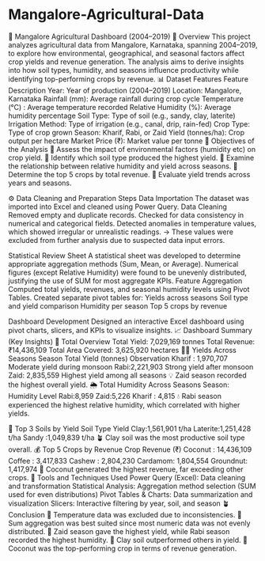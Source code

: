 # Mangalore-Agricultural-Data
🌾 Mangalore Agricultural Dashboard (2004–2019)
📘 Overview
This project analyzes agricultural data from Mangalore, Karnataka, spanning 2004–2019, to explore how environmental, geographical, and seasonal factors affect crop yields and revenue generation.
The analysis aims to derive insights into how soil types, humidity, and seasons influence productivity while identifying top-performing crops by revenue.
📊 Dataset Features
Feature Description
Year: Year of production (2004–2019)
Location: Mangalore, Karnataka
Rainfall (mm): Average rainfall during crop cycle
Temperature (°C)	: Average temperature recorded
Relative Humidity (%): Average humidity percentage
Soil Type: Type of soil (e.g., sandy, clay, laterite)
Irrigation Method: Type of irrigation (e.g., canal, drip, rain-fed)
Crop Type: Type of crop grown
Season: Kharif, Rabi, or Zaid
Yield (tonnes/ha): Crop output per hectare
Market Price (₹): Market value per tonne
🎯 Objectives of the Analysis
	Assess the impact of environmental factors (humidity etc) on crop yield.
	Identify which soil type produced the highest yield.
	Examine the relationship between relative humidity and yield across seasons.
	Determine the top 5 crops by total revenue.
	Evaluate yield trends across years and seasons.
 
⚙️ Data Cleaning and Preparation Steps
Data Importation
The dataset was imported into Excel and cleaned using Power Query.
Data Cleaning
Removed empty and duplicate records.
Checked for data consistency in numerical and categorical fields.
Detected anomalies in temperature values, which showed irregular or unrealistic readings.
→ These values were excluded from further analysis due to suspected data input errors.
 
Statistical Review Sheet
A statistical sheet was developed to determine appropriate aggregation methods (Sum, Mean, or Average).
Numerical figures (except Relative Humidity) were found to be unevenly distributed, justifying the use of SUM for most aggregate KPIs.
Feature Aggregation
Computed total yields, revenues, and seasonal humidity levels using Pivot Tables.
Created separate pivot tables for:
Yields across seasons
Soil type and yield comparison
Humidity per season
Top 5 crops by revenue
 
Dashboard Development
Designed an interactive Excel dashboard using pivot charts, slicers, and KPIs to visualize insights.
📈 Dashboard Summary (Key Insights)
🌾 Total Overview
Total Yield: 7,029,169 tonnes
Total Revenue: ₹14,436,109
Total Area Covered: 3,625,920 hectares
🧑‍🌾 Yields Across Seasons
Season	Total Yield (tonnes)	Observation
Kharif : 1,970,707	Moderate yield during monsoon
Rabi:2,221,903	Strong yield after monsoon
Zaid: 2,835,559	Highest yield among all seasons
💡 Zaid season recorded the highest overall yield.
🌦️ Total Humidity Across Seasons
Season: Humidity Level
Rabi:8,959
Zaid:5,226
Kharif : 4,815
💧 Rabi season experienced the highest relative humidity, which correlated with higher yields.
 
🧱 Top 3 Soils by Yield
Soil Type Yield 
Clay:1,561,901 t/ha
Laterite:1,251,428 t/ha
Sandy	:1,049,839 t/ha
🪴 Clay soil was the most productive soil type overall.
💰 Top 5 Crops by Revenue
Crop	Revenue (₹)
Coconut : 14,436,109
Coffee : 3,417,833
Cashew : 2,804,230
Cardamom: 1,804,554
Groundnut: 1,417,974
🌴 Coconut generated the highest revenue, far exceeding other crops.
🧭 Tools and Techniques Used
Power Query (Excel): Data cleaning and transformation
Statistical Analysis: Aggregation method selection (SUM used for even distributions)
Pivot Tables & Charts: Data summarization and visualization
Slicers: Interactive filtering by year, soil, and season
🪴 Conclusion
	Temperature data was excluded due to inconsistencies.
	Sum aggregation was best suited since most numeric data was not evenly distributed.
	Zaid season gave the highest yield, while Rabi season recorded the highest humidity.
	Clay soil outperformed others in yield.
	Coconut was the top-performing crop in terms of revenue generation.

